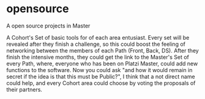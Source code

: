 # opensource
A open source projects in Master

A Cohort's Set of basic tools for of each area entusiast. Every set will be revealed after they finish a challenge, so this could boost the feeling of networking between the members of each Path (Front, Back, DS). After they finish the intensive months, they could get the link to the Master's Set of every Path, where, everyone who has been on Platzi Master, could add new functions to the software. Now you could ask "and how it would remain in secret if the idea is that this must be Public?", I think that a not direct name could help, and every Cohort area could choose by voting the proposals of their partners.

